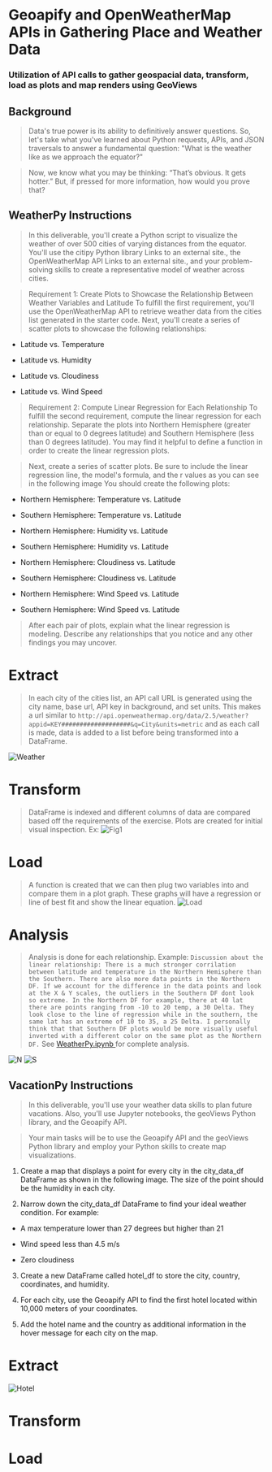# Geoapify and OpenWeatherMap APIs in Gathering Place and Weather Data

### Utilization of API calls to gather geospacial data, transform, load as plots and map renders using GeoViews

## Background
> Data's true power is its ability to definitively answer questions. So, let's take what you've learned about Python requests, APIs, and JSON traversals to answer a fundamental question: "What is the weather like as we approach the equator?"

> Now, we know what you may be thinking: “That’s obvious. It gets hotter.” But, if pressed for more information, how would you prove that?

## WeatherPy Instructions
> In this deliverable, you'll create a Python script to visualize the weather of over 500 cities of varying distances from the equator. You'll use the citipy Python library Links to an external site., the  OpenWeatherMap API Links to an external site., and your problem-solving skills to create a representative model of weather across cities.

> Requirement 1: Create Plots to Showcase the Relationship Between Weather Variables and Latitude
To fulfill the first requirement, you'll use the OpenWeatherMap API to retrieve weather data from the cities list generated in the starter code. Next, you'll create a series of scatter plots to showcase the following relationships:

- Latitude vs. Temperature

- Latitude vs. Humidity

- Latitude vs. Cloudiness

- Latitude vs. Wind Speed

> Requirement 2: Compute Linear Regression for Each Relationship
To fulfill the second requirement, compute the linear regression for each relationship. Separate the plots into Northern Hemisphere (greater than or equal to 0 degrees latitude) and Southern Hemisphere (less than 0 degrees latitude). You may find it helpful to define a function in order to create the linear regression plots.

> Next, create a series of scatter plots. Be sure to include the linear regression line, the model's formula, and the r values as you can see in the following image
> You should create the following plots:

- Northern Hemisphere: Temperature vs. Latitude

- Southern Hemisphere: Temperature vs. Latitude

- Northern Hemisphere: Humidity vs. Latitude

- Southern Hemisphere: Humidity vs. Latitude

- Northern Hemisphere: Cloudiness vs. Latitude

- Southern Hemisphere: Cloudiness vs. Latitude

- Northern Hemisphere: Wind Speed vs. Latitude

- Southern Hemisphere: Wind Speed vs. Latitude

> After each pair of plots, explain what the linear regression is modeling. Describe any relationships that you notice and any other findings you may uncover.

# Extract
> In each city of the cities list, an API call URL is generated using the city name, base url, API key in background, and set units. This makes a url similar to `http://api.openweathermap.org/data/2.5/weather?appid=KEY###################&q=City&units=metric` and as each call is made, data is added to a list before being transformed into a DataFrame.

![Weather](Code_Snips/Weather_Extract.png)

# Transform
> DataFrame is indexed and different columns of data are compared based off the requirements of the exercise. Plots are created for initial visual inspection. Ex:
![Fig1](output_data/Fig1.png)

# Load
> A function is created that we can then plug two variables into and compare them in a plot graph. These graphs will have a regression or line of best fit and show the linear equation.
![Load](Code_Snips/Weather_Load.png)

# Analysis
> Analysis is done for each relationship. Example:
`Discussion about the linear relationship: There is a much stronger corrilation between latitude and temperature in the Northern Hemisphere than the Southern. There are also more data points in the Northern DF. If we account for the difference in the data points and look at the X & Y scales, the outliers in the Southern DF dont look so extreme. In the Northern DF for example, there at 40 lat there are points ranging from -10 to 20 temp, a 30 Delta. They look close to the line of regression while in the southern, the same lat has an extreme of 10 to 35, a 25 Delta. I personally think that that Southern DF plots would be more visually useful inverted with a different color on the same plot as the Northern DF.`
See [WeatherPy.ipynb ](./WeatherPy.ipynb) for complete analysis. 

![N](Code_Snips/Weather_N.png)
![S](Code_Snips/Weather_S.png)

## VacationPy Instructions
> In this deliverable, you'll use your weather data skills to plan future vacations. Also, you'll use Jupyter notebooks, the geoViews Python library, and the Geoapify API.

> Your main tasks will be to use the Geoapify API and the geoViews Python library and employ your Python skills to create map visualizations.

1. Create a map that displays a point for every city in the city_data_df DataFrame as shown in the following image. The size of the point should be the humidity in each city.

2. Narrow down the city_data_df DataFrame to find your ideal weather condition. For example:

- A max temperature lower than 27 degrees but higher than 21

- Wind speed less than 4.5 m/s

- Zero cloudiness

3. Create a new DataFrame called hotel_df to store the city, country, coordinates, and humidity.

4. For each city, use the Geoapify API to find the first hotel located within 10,000 meters of your coordinates.

5. Add the hotel name and the country as additional information in the hover message for each city on the map.

# Extract

![Hotel](Code_Snips/Hotel_Extract.png)

# Transform
# Load